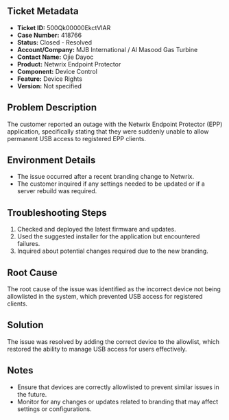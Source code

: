 ## Ticket Metadata
- **Ticket ID:** 500Qk00000EkctVIAR
- **Case Number:** 418766
- **Status:** Closed - Resolved
- **Account/Company:** MJB International / Al Masood Gas Turbine
- **Contact Name:** Ojie Dayoc
- **Product:** Netwrix Endpoint Protector
- **Component:** Device Control
- **Feature:** Device Rights
- **Version:** Not specified

## Problem Description
The customer reported an outage with the Netwrix Endpoint Protector (EPP) application, specifically stating that they were suddenly unable to allow permanent USB access to registered EPP clients.

## Environment Details
- The issue occurred after a recent branding change to Netwrix.
- The customer inquired if any settings needed to be updated or if a server rebuild was required.

## Troubleshooting Steps
1. Checked and deployed the latest firmware and updates.
2. Used the suggested installer for the application but encountered failures.
3. Inquired about potential changes required due to the new branding.

## Root Cause
The root cause of the issue was identified as the incorrect device not being allowlisted in the system, which prevented USB access for registered clients.

## Solution
The issue was resolved by adding the correct device to the allowlist, which restored the ability to manage USB access for users effectively.

## Notes
- Ensure that devices are correctly allowlisted to prevent similar issues in the future.
- Monitor for any changes or updates related to branding that may affect settings or configurations.